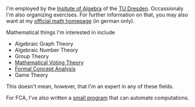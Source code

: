 I'm employed by the [Insitute of Algebra](http://www.math.tu-dresden.de/alg) of the
[TU Dresden](http://tu-dresden.de).  Occassionaly I'm also organizing exercises.  For further
information on that, you may also want at my
[official math homepage](http://www.math.tu-dresden.de/~borch/math/) (in german only).

Mathematical things I'm interested in include

 * Algebraic Graph Theory
 * Algebraic Number Theory
 * Group Theory
 * [Mathematical Voting Theory](http://en.wikipedia.org/wiki/Voting_theory)
 * [Formal Concept Analysis](/math/fca/)
 * Game Theory
 
This doesn't mean, however, that I'm an expert in any of these fields.

For FCA, I've also written a [small program](http://github.com/exot/conexp-clj/) that can
automate computations.

